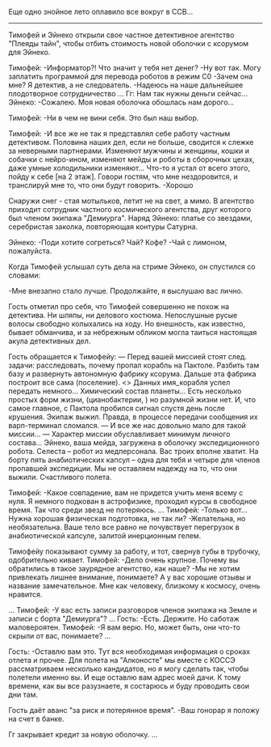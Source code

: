 Еще одно знойное лето оплавило все вокруг в ССВ...

---

Тимофей и Эйнеко открыли свое частное детективное агентство "Плеяды тайн", чтобы отбить стоимость новой оболочки с ксорумом для Эйнеко.

Тимофей:
-Информатор?! Что значит у тебя нет денег?
-Ну вот так. Могу заплатить программой для перевода роботов в режим С0
-Зачем она мне? Я детектив, а не следователь.
-Надеюсь на наше дальнейшее плодотворное сотрудничество 
...
Гг:
Нам так нужны деньги сейчас...
Эйнеко:
-Сожалею. Моя новая оболочка обошлась нам дорого...


Тимофей:
-Ни в чем не вини себя. Это был наш выбор.

Тимофей:
-И все же не так я представлял себе работу частным детективом. Половина наших дел, если не больше, сводится к слежке за неверными партнерами. Изменяют мужчины и женщины, кошки и собачки с нейро-ином, изменяют мейды и роботы в сборочных цехах, даже умные холодильники изменяют... Что-то я устал от всего этого, пойду к себе \[на 2 этаж]. Говори гостям, что мне нездоровится, и транслируй мне то, что они будут говорить.
-Хорошо

Снаружи снег - стая мотыльков, летит не на свет, а мимо.
В агентство приходит сотрудник частного космического агентства, друг которого был членом экипажа "Демиурга". Наряд Эйнеко: платье со звездами, серебристая заколка, повторяющая контуры Сатурна.

Эйнеко:
-Поди хотите согреться? Чай? Кофе?
-Чай с лимоном, пожалуйста.

Когда Тимофей услышал суть дела на стриме Эйнеко, он спустился со словами:

-Мне внезапно стало лучше. Продолжайте, я выслушаю вас лично.

Гость отметил про себя, что Тимофей совершенно не похож на детектива. Ни шляпы, ни делового костюма. Непослушные русые волосы свободно колыхались на ходу. Но внешность, как известно, бывает обманчива, и за небрежным обликом могла таиться настоящая акула детективных дел.

Гость обращается к Тимофейу:
— Перед вашей миссией стоят след. задачи: расследовать, почему пропал корабль на Пактоле. Разбить там базу и развернуть автономную фабрику ксорума. Дальше эта фабрика построит все сама (поселение). <> Данных имя_корабля успел передать немного... Химический состав планеты... Есть несколько простых форм жизни, (цианобактерии, ) но разумной жизни нет. И, что самое главное, с Пактола пробился сигнал спустя день после крушения. Экипаж выжил. Правда, в процессе передачи сообщения их варп-терминал сломался.
— И все же нас довольно мало для такой миссии...
— Характер миссии обуславливает минимум личного состава... Эйнеко, ваша мейда, загружена в оболочку экспедиционного робота. Селеста – робот из медперсонала. Вас троих вполне хватит. На борту пять анабиотических капсул – одна для тебя и четыре для членов пропавшей экспедиции. Мы не оставляем надежду на то, что они выжили. Счастливого полета. 

Тимофей:
-Какое совпадение, вам не придется учить меня всему с нуля. Я немного подкован в астрофизике, проходил курсы в свободное время. Так что среди звезд не потеряюсь.
...
Тимофей:
-Только вот... Нужна хорошая физическая подготовка, не так ли?
-Желательна, но необязательна. Ваше тело все равно не почувствует перегрузок в анабиотической капсуле, залитой инерционным гелем.

Тимофейу показывают сумму за работу, и тот, свернув губы в трубочку, одобрительно кивает.
Тимофей:
-Дело очень крупное. Почему вы обратились в такое заурядное агентство, как наше?
-Мы не хотим привлекать лишнее внимание, понимаете? А у вас хорошие отзывы и название замечательное. Мне как человеку, близкому к космосу, очень нравится.


...
Тимофей:
-У вас есть записи разговоров членов экипажа на Земле и записи с борта "Демиурга"?
...
Гость:
-Есть. Держите. Но саботаж маловероятен.
Тимофей:
-Я вам верю. Но, может быть, они что-то скрыли от вас, понимаете?
...

Гость:
-Оставлю вам это. Тут вся необходимая информация о сроках отлета и прочее. Для полета на "Алконосте" мы вместе с КОССЭ рассматриваем несколько кандидатов, но я могу сделать так, чтобы полетели именно вы. И еще оставлю вам адрес моей дачи. К тому времени, как вы все разузнаете, я состарюсь и буду проводить свои дни там.

Гость даёт аванс "за риск и потерянное время".
-Ваш гонорар я положу на счет в банке.

Гг закрывает кредит за новую оболочку.
...

